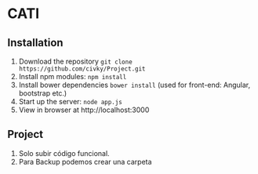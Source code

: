 # CATI

## Installation
1. Download the repository `git clone https://github.com/civky/Project.git`
2. Install npm modules: `npm install`
3. Install bower dependencies `bower install` (used for front-end: Angular, bootstrap etc.)
4. Start up the server: `node app.js`
5. View in browser at http://localhost:3000

## Project

1. Solo subir código funcional.
2. Para Backup podemos crear una carpeta
